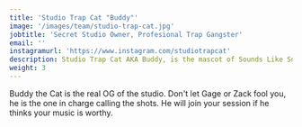 ```yaml
---
title: 'Studio Trap Cat "Buddy"'
image: '/images/team/studio-trap-cat.jpg'
jobtitle: 'Secret Studio Owner, Profesional Trap Gangster'
email: ''
instagramurl: 'https://www.instagram.com/studiotrapcat'
description: Studio Trap Cat AKA Buddy, is the mascot of Sounds Like Soma in Philadelphia, PA
weight: 3
---
```


Buddy the Cat is the real OG of the studio. Don't let Gage or Zack fool you, he is the one in charge calling the shots. He will join your session if he thinks your music is worthy.
